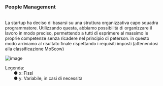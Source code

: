 <h3>People Management </h3><br>
La startup ha deciso di basarsi su una struttura organizzativa capo squadra programmatore.
Utilizzando questa, abbiamo possibilità di organizzare il lavoro in modo preciso, permettendo a tutti di esprimere al massimo le proprie competenze senza ricadere nel principio di peterson. in questo modo arriviamo al risultato finale rispettando i requisiti imposti (attenendosi alla classificazione MoScow) 

![image](https://user-images.githubusercontent.com/40872910/213401102-810fcf52-412d-4b6f-9525-e1d0044b95cf.png)

Legenda:<br>
&emsp;&emsp;●	x: Fissi<br>
&emsp;&emsp;●	y:  Variabile, in casi di necessità<br>
 

